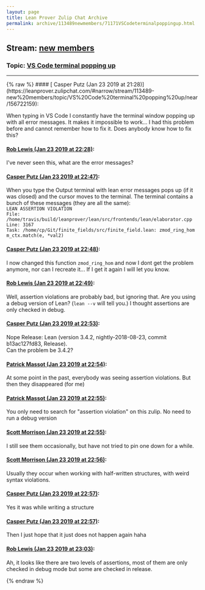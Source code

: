 ```yaml
---
layout: page
title: Lean Prover Zulip Chat Archive 
permalink: archive/113489newmembers/71171VSCodeterminalpoppingup.html
---
```


## Stream: [new members](https://leanprover-community.github.io/archive/113489newmembers/index.html)
### Topic: [VS Code terminal popping up](https://leanprover-community.github.io/archive/113489newmembers/71171VSCodeterminalpoppingup.html)

---

<base href="https://leanprover.zulipchat.com">
{% raw %}
#### [ Casper Putz (Jan 23 2019 at 21:28)](https://leanprover.zulipchat.com/#narrow/stream/113489-new%20members/topic/VS%20Code%20terminal%20popping%20up/near/156722159):
<p>When typing in VS Code I constantly have the terminal window popping up with all error messages. It makes it impossible to work... I had this problem before and cannot remember how to fix it. Does anybody know how to fix this?</p>

#### [ Rob Lewis (Jan 23 2019 at 22:28)](https://leanprover.zulipchat.com/#narrow/stream/113489-new%20members/topic/VS%20Code%20terminal%20popping%20up/near/156726759):
<p>I've never seen this, what are the error messages?</p>

#### [ Casper Putz (Jan 23 2019 at 22:47)](https://leanprover.zulipchat.com/#narrow/stream/113489-new%20members/topic/VS%20Code%20terminal%20popping%20up/near/156728064):
<p>When you type the Output terminal with lean error messages pops up (if it was closed) and the cursor moves to the terminal. The terminal contains a bunch of these messages (they are all the same):<br>
<code>LEAN ASSERTION VIOLATION
File: /home/travis/build/leanprover/lean/src/frontends/lean/elaborator.cpp
Line: 3167
Task: /home/cp/Git/finite_fields/src/finite_field.lean: zmod_ring_hom
m_ctx.match(e, *val2)</code></p>

#### [ Casper Putz (Jan 23 2019 at 22:48)](https://leanprover.zulipchat.com/#narrow/stream/113489-new%20members/topic/VS%20Code%20terminal%20popping%20up/near/156728181):
<p>I now changed this function <code>zmod_ring_hom</code> and now I dont get the problem anymore, nor can I recreate it... If I get it again I will let you know.</p>

#### [ Rob Lewis (Jan 23 2019 at 22:49)](https://leanprover.zulipchat.com/#narrow/stream/113489-new%20members/topic/VS%20Code%20terminal%20popping%20up/near/156728216):
<p>Well, assertion violations are probably bad, but ignoring that. Are you using a debug version of Lean? (<code>lean --v</code> will tell you.) I thought assertions are only checked in debug.</p>

#### [ Casper Putz (Jan 23 2019 at 22:53)](https://leanprover.zulipchat.com/#narrow/stream/113489-new%20members/topic/VS%20Code%20terminal%20popping%20up/near/156728480):
<p>Nope Release: Lean (version 3.4.2, nightly-2018-08-23, commit b13ac127fd83, Release).<br>
Can the problem be 3.4.2?</p>

#### [ Patrick Massot (Jan 23 2019 at 22:54)](https://leanprover.zulipchat.com/#narrow/stream/113489-new%20members/topic/VS%20Code%20terminal%20popping%20up/near/156728562):
<p>At some point in the past, everybody was seeing assertion violations. But then they disappeared (for me)</p>

#### [ Patrick Massot (Jan 23 2019 at 22:55)](https://leanprover.zulipchat.com/#narrow/stream/113489-new%20members/topic/VS%20Code%20terminal%20popping%20up/near/156728642):
<p>You only need to search for "assertion violation" on this zulip. No need to run a debug version</p>

#### [ Scott Morrison (Jan 23 2019 at 22:55)](https://leanprover.zulipchat.com/#narrow/stream/113489-new%20members/topic/VS%20Code%20terminal%20popping%20up/near/156728662):
<p>I still see them occasionally, but have not tried to pin one down for a while.</p>

#### [ Scott Morrison (Jan 23 2019 at 22:56)](https://leanprover.zulipchat.com/#narrow/stream/113489-new%20members/topic/VS%20Code%20terminal%20popping%20up/near/156728722):
<p>Usually they occur when working with half-written structures, with weird syntax violations.</p>

#### [ Casper Putz (Jan 23 2019 at 22:57)](https://leanprover.zulipchat.com/#narrow/stream/113489-new%20members/topic/VS%20Code%20terminal%20popping%20up/near/156728792):
<p>Yes it was while writing a structure</p>

#### [ Casper Putz (Jan 23 2019 at 22:57)](https://leanprover.zulipchat.com/#narrow/stream/113489-new%20members/topic/VS%20Code%20terminal%20popping%20up/near/156728817):
<p>Then I just hope that it just does not happen again haha</p>

#### [ Rob Lewis (Jan 23 2019 at 23:03)](https://leanprover.zulipchat.com/#narrow/stream/113489-new%20members/topic/VS%20Code%20terminal%20popping%20up/near/156729271):
<p>Ah, it looks like there are two levels of assertions, most of them are only checked in debug mode but some are checked in release.</p>


{% endraw %}
